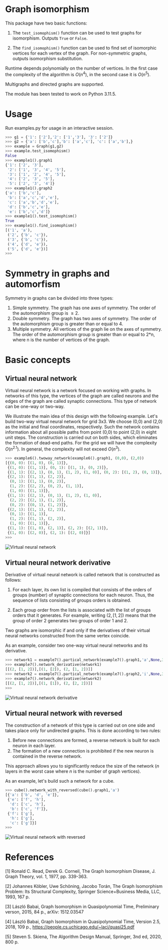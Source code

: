 # Graph isomorphism

This package have two basic functions:

1. The `test_isomophism()` function can be used to test graphs for isomorphism. Outputs `True` or `False`.

2. The `find_isomophism()` function can be used to find set of isomorphic vertices for each vertex of the graph. For non-symmetric graphs, outputs isomorphism substitution.

Runtime depends polynomially on the number of vertices. In the first case the complexity of the algorithm is $O(n^4)$, in the second case it is $O(n^5)$.

Multigraphs and directed graphs are supported.

The module has been tested to work on Python 3.11.5.

# Usage

Run examples.py for usage in an interactive session.

```python
>>> g1 = {'1': ['2'],'2': ['1','3'], '3': ['2']}
>>> g2 = {'a': ['b','c'],'b': ['a','c'], 'c': ['a','b'],}
>>> example = Graph(g1,g2)
>>> example.test_isomophism()
False
>>> example1().graph1
{'1': ['2', '3'],
 '2': ['1', '3', '4', '5'],
 '3': ['1', '2', '4', '5'],
 '4': ['2', '3', '5'],
 '5': ['2', '3', '4']}
>>> example1().graph2
{'a': ['b','c'],
 'b': ['a','c','d','e'],
 'c': ['a','b','d','e'],
 'd': ['b','c','e'],
 'e': ['b','c','d']}
>>> example1().test_isomophism()
True
>>> example1().find_isomophism()
[('1', 'a'),
 ('2', {'b', 'c'}),
 ('3', {'b', 'c'}),
 ('4', {'d', 'e'}),
 ('5', {'d', 'e'})]
>>>
```

# Symmetry in graphs and automorfism

Symmetry in graphs can be divided into three types:
1. Simple symmetry. The graph has one axes of symmetry. The order of the automorphism group is $\geqslant2$.
2. Double symmetry. The graph has two axes of symmetry. The order of the automorphism group is greater than or equal to 4.
3. Multiple symmetry. All vertices of the graph lie on the axes of symmetry. The order of the automorphism group is greater than or equal to 2*n, where n is the number of vertices of the graph.


# Basic concepts
## Virtual neural network

Virtual neural network is a network focused on working with graphs. In networks of this type, the vertices of the graph are called neurons and the edges of the graph are called synaptic connections. This type of network can be one-way or two-way.

We illustrate the main idea of this design with the following example. 
Let's build two-way virtual neural network for grid 3x3. 
We choose (0,0) and (2,0) as the initial and final coordinates, respectively.
Such the network contains information about all possible paths from point (0,0) to point (2,0) in eight unit steps.
The construction is carried out on both sides, which eliminates the formation of dead-end paths.
For the grid we will have the complexity $O(n^{2.1})$.
In general, the complexity will not exceed $O(n^3)$.

```python
>>> example6().twoway_network(example6().graph1, (0,0), (2,0))
[{(0, 0): [(1, 0), (0, 1)]},
 {(1, 0): [(1, 1)], (0, 1): [(1, 1), (0, 2)]},
 {(1, 1): [(2, 1), (0, 1), (1, 2), (1, 0)], (0, 2): [(1, 2), (0, 1)]},
 {(2, 1): [(1, 1), (2, 2)],
  (0, 1): [(1, 1), (0, 2)],
  (1, 2): [(2, 2), (0, 2), (1, 1)],
  (1, 0): [(1, 1)]},
 {(1, 1): [(2, 1), (0, 1), (1, 2), (1, 0)],
  (2, 2): [(2, 1), (1, 2)],
  (0, 2): [(0, 1), (1, 2)]},
 {(2, 1): [(1, 1), (2, 2)],
  (0, 1): [(1, 1)],
  (1, 2): [(1, 1), (2, 2)],
  (1, 0): [(1, 1)]},
 {(1, 1): [(1, 0), (2, 1)], (2, 2): [(2, 1)]},
 {(1, 0): [(2, 0)], (2, 1): [(2, 0)]}]
>>>
```

![Virtual neural network](./figure/Network.png)

## Virtual neural network derivative

Derivative of virtual neural network is called network that is constructed as follows:
1. For each layer, its own list is compiled that consists of the orders of groups (number) of synaptic connections for each neuron. Thus, the sequence of lists consisting of groups orders is obtained.
   
2. Each group order from the lists is associated with the list of groups orders that it generates. For example, writing $(2,[1,2])$ means that the group of order 2 generates two groups of order 1 and 2.

Two graphs are isomorphic if and only if the derivatives of their virtual neural networks constructed from the same vertex coincide.

As an example, consider two one-way virtual neural networks and its derivative.

```python
>>> network1 = example7().partical_network(example7().graph1,'a',None,3)
>>> example7().network_derivative(network1)
[[(2, [1, 2])],[(1, [2]), (2, [1, 2])]]
>>> network2 = example7().partical_network(example7().graph2,'i',None,3)
>>> example7().network_derivative(network2)
[[(2, [1, 2])],[(1, [1]), (2, [2, 2])]]
>>>
```

![Virtual neural network derivative](./figure/Derivative.png)

## Virtual neural network with reversed

The construction of a network of this type is carried out on one side and takes place only for undirected graphs. This is done according to two rules:
1. Before new connections are formed, a reverse network is built for each neuron in each layer.
2. The formation of a new connection is prohibited if the new neuron is contained in the reverse network.

This approach allows you to significantly reduce the size of the network
($n$ layers in the worst case where $n$ is the number of graph vertices).

As an example, let's build such a network for a cube.

```python
>>> cube().network_with_reversed(cube().graph1,'a')
[{'a': ['b', 'd', 'e']},
 {'e': ['f', 'h'], 
  'd': ['c', 'h'],
  'b': ['c', 'f']},
 {'f': ['g'], 
  'h': ['g'], 
  'c': ['g']}]
>>>
```

![Virtual neural network with reversed](./figure/Network_rev.png)

# References

[1] Ronald C. Read, Derek G. Corneil, The Graph Isomorphism Disease, J. Graph Theory, vol. 1, 1977, pp. 339-363.

[2] Johannes Köbler, Uwe Schöning, Jacobo Torán, The Graph Isomorphism Problem: Its Structural Complexity, Springer Science+Business Media, LLC, 1993, 167 p.

[3] László Babai, Graph Isomorphism in Quasipolynomial Time, Preliminary verson, 2015, 84 p., arXiv: 1512.03547

[4] László Babai, Graph Isomorphism in Quasipolynomial Time, Version 2.5, 2018, 109 p., https://people.cs.uchicago.edu/~laci/quasi25.pdf

[5] Steven S. Skiena, The Algorithm Design Manual, Springer, 3nd ed, 2020, 800 p.
